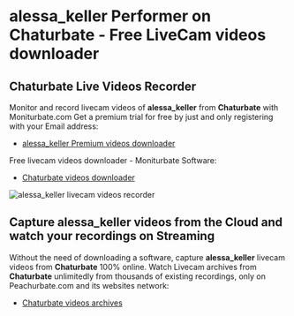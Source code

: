 # alessa_keller Performer on Chaturbate - Free LiveCam videos downloader

## Chaturbate Live Videos Recorder

Monitor and record livecam videos of **alessa_keller** from **Chaturbate** with Moniturbate.com
Get a premium trial for free by just and only registering with your Email address:
* [alessa_keller Premium videos downloader](https://moniturbate.com/request-demo-licence-key.html)

Free livecam videos downloader - Moniturbate Software:
* [Chaturbate videos downloader](https://moniturbate.com/moniturbate-download-software.html)

![alessa_keller livecam videos recorder](https://peachurnet.com/templates/moniturbate-software.png)


## Capture alessa_keller videos from the Cloud and watch your recordings on Streaming

Without the need of downloading a software, capture **alessa_keller** livecam videos from **Chaturbate** 100% online.
Watch Livecam archives from **Chaturbate** unlimitedly from thousands of existing recordings, only on Peachurbate.com and its websites network:
* [Chaturbate videos archives](https://peachurnet.com/)